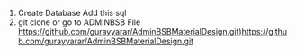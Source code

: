 1. Create Database
Add this sql
2. git clone or go to ADMINBSB File  https://github.com/gurayyarar/AdminBSBMaterialDesign.git)https://github.com/gurayyarar/AdminBSBMaterialDesign.git
